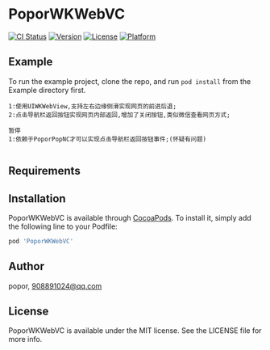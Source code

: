 # PoporWKWebVC

[![CI Status](https://img.shields.io/travis/wangkq/PoporWKWebVC.svg?style=flat)](https://travis-ci.org/wangkq/PoporWKWebVC)
[![Version](https://img.shields.io/cocoapods/v/PoporWKWebVC.svg?style=flat)](https://cocoapods.org/pods/PoporWKWebVC)
[![License](https://img.shields.io/cocoapods/l/PoporWKWebVC.svg?style=flat)](https://cocoapods.org/pods/PoporWKWebVC)
[![Platform](https://img.shields.io/cocoapods/p/PoporWKWebVC.svg?style=flat)](https://cocoapods.org/pods/PoporWKWebVC)

## Example

To run the example project, clone the repo, and run `pod install` from the Example directory first.

```
1:使用UIWKWebView,支持左右边缘侧滑实现网页的前进后退;
2:点击导航栏返回按钮实现网页内部返回,增加了关闭按钮,类似微信查看网页方式;

暂停
1:依赖于PoporPopNC才可以实现点击导航栏返回按钮事件;(怀疑有问题)


```

## Requirements

## Installation

PoporWKWebVC is available through [CocoaPods](https://cocoapods.org). To install
it, simply add the following line to your Podfile:

```ruby
pod 'PoporWKWebVC'
```

## Author

popor, 908891024@qq.com

## License

PoporWKWebVC is available under the MIT license. See the LICENSE file for more info.
